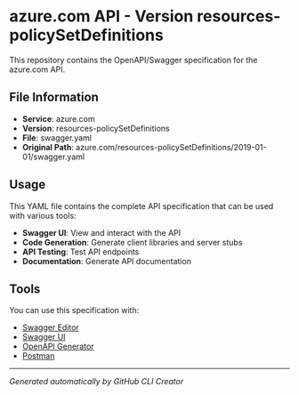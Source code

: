 # azure.com API - Version resources-policySetDefinitions

This repository contains the OpenAPI/Swagger specification for the azure.com API.

## File Information

- **Service**: azure.com
- **Version**: resources-policySetDefinitions
- **File**: swagger.yaml
- **Original Path**: azure.com/resources-policySetDefinitions/2019-01-01/swagger.yaml

## Usage

This YAML file contains the complete API specification that can be used with various tools:

- **Swagger UI**: View and interact with the API
- **Code Generation**: Generate client libraries and server stubs
- **API Testing**: Test API endpoints
- **Documentation**: Generate API documentation

## Tools

You can use this specification with:

- [Swagger Editor](https://editor.swagger.io/)
- [Swagger UI](https://swagger.io/tools/swagger-ui/)
- [OpenAPI Generator](https://openapi-generator.tech/)
- [Postman](https://www.postman.com/)

---

*Generated automatically by GitHub CLI Creator*
